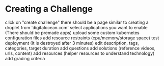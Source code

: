 # Creating a Challenge

click on "create challenge"
there should be a page similar to creating a droplet from 'digitalocean.com'
select applications you want to enable (There should be premade apps)
upload some custom kubernetes configuration files
add resource restraints (cpu/memory/storage space)
test deployment (It is destroyed after 3 minutes)
edit description, tags, categories, target duration
add questions
add solutions (reference videos, urls, content)
add resources (helper resources to understand technology)
add grading criteria